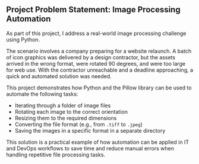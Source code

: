 ## Project Problem Statement: Image Processing Automation

As part of this project, I address a real-world image processing challenge using Python.

The scenario involves a company preparing for a website relaunch. A batch of icon graphics was delivered by a design contractor, but the assets arrived in the wrong format, were rotated 90 degrees, and were too large for web use. With the contractor unreachable and a deadline approaching, a quick and automated solution was needed.

This project demonstrates how Python and the Pillow library can be used to automate the following tasks:

- Iterating through a folder of image files  
- Rotating each image to the correct orientation  
- Resizing them to the required dimensions  
- Converting the file format (e.g., from `.tiff` to `.jpeg`)  
- Saving the images in a specific format in a separate directory  

This solution is a practical example of how automation can be applied in IT and DevOps workflows to save time and reduce manual errors when handling repetitive file processing tasks.

